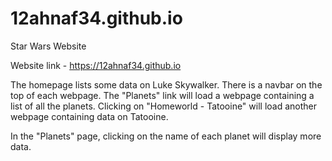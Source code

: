 # 12ahnaf34.github.io
Star Wars Website

Website link - https://12ahnaf34.github.io

The homepage lists some data on Luke Skywalker. There is a navbar on the top of each webpage. The "Planets" link will load a webpage containing a list of all the planets.
Clicking on "Homeworld - Tatooine" will load another webpage containing data on Tatooine.

In the "Planets" page, clicking on the name of each planet will display more data. 
